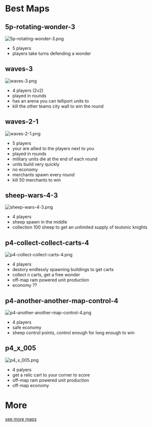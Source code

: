 # Best Maps #
## 5p-rotating-wonder-3 ##
![5p-rotating-wonder-3.png](5p-rotating-wonder-3.png)
- 5 players
- players take turns defending a wonder
## waves-3 ##
![waves-3.png](waves-3.png)
- 4 players (2v2)
- played in rounds
- has an arena you can telliport units to
- kill the other teams city wall to win the round
## waves-2-1 ##
![waves-2-1.png](waves-2.png)
- 5 players
- your are allied to the players next to you
- played in rounds
- military units die at the end of each round
- units build very quickly
- no economy 
- merchants spawn every round
- kill 50 merchants to win
## sheep-wars-4-3 ##
![sheep-wars-4-3.png](sheep-wars-4-3.png)
- 4 players
- sheep spawn in the middle
- collection 100 sheep to get an unlimited supply of teutonic knights
## p4-collect-collect-carts-4 ##
![p4-collect-collect-carts-4.png](p4-collect-collect-carts-4.png)
- 4 players
- destory endlessly spawning buildings to get carts
- collect n carts, get a free wonder
- off-map ram powered unit production
- economy ??
## p4-another-another-map-control-4 ##
![p4-another-another-map-control-4.png](p4-another-another-map-control-4.png)
- 4 players
- safe economy
- sheep control points, control enough for long enough to win
## p4_x_005 ##
![p4_x_005.png](p4_x_005.png)
- 4 palyers
- get a relic cart to your corner to score
- off-map ram powered unit production
- off-map economy 

# More #
[see more maps](More.md)